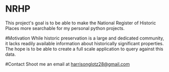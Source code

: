 # NRHP
This project's goal is to be able to make the National Register of Historic Places more searchable for my personal python projects.

#Motivation
While historic preservation is a large and dedicated community, it lacks readily available information about historically significant properties. The hope is to be able to create a full scale application to query against this data. 

#Contact
Shoot me an email at harrisonglotz28@gmail.com
